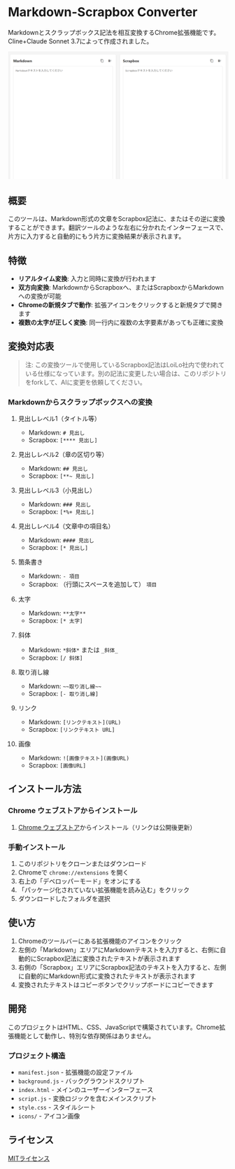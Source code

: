 # Markdown-Scrapbox Converter

Markdownとスクラップボックス記法を相互変換するChrome拡張機能です。Cline+Claude Sonnet 3.7によって作成されました。

![スクリーンショット](/images/screenshot.png)

## 概要

このツールは、Markdown形式の文章をScrapbox記法に、またはその逆に変換することができます。翻訳ツールのような左右に分かれたインターフェースで、片方に入力すると自動的にもう片方に変換結果が表示されます。

## 特徴

- **リアルタイム変換**: 入力と同時に変換が行われます
- **双方向変換**: MarkdownからScrapboxへ、またはScrapboxからMarkdownへの変換が可能
- **Chromeの新規タブで動作**: 拡張アイコンをクリックすると新規タブで開きます
- **複数の太字が正しく変換**: 同一行内に複数の太字要素があっても正確に変換

## 変換対応表

> 注: この変換ツールで使用しているScrapbox記法はLoiLo社内で使われている仕様になっています。別の記法に変更したい場合は、このリポジトリをforkして、AIに変更を依頼してください。

### Markdownからスクラップボックスへの変換

1. 見出しレベル1（タイトル等）
   - Markdown: `# 見出し`  
   - Scrapbox: `[**** 見出し]`

2. 見出しレベル2（章の区切り等）
   - Markdown: `## 見出し`  
   - Scrapbox: `[**~ 見出し]`
   
3. 見出しレベル3（小見出し）
   - Markdown: `### 見出し`  
   - Scrapbox: `[*%+ 見出し]`
    
4. 見出しレベル4（文章中の項目名）
   - Markdown: `#### 見出し`  
   - Scrapbox: `[* 見出し]`

5. 箇条書き  
   - Markdown: `- 項目`  
   - Scrapbox: （行頭にスペースを追加して） `項目`

6. 太字  
   - Markdown: `**太字**`  
   - Scrapbox: `[* 太字]`

7. 斜体  
   - Markdown: `*斜体*` または `_斜体_`  
   - Scrapbox: `[/ 斜体]`

8. 取り消し線  
   - Markdown: `~~取り消し線~~`  
   - Scrapbox: `[- 取り消し線]`

9. リンク  
   - Markdown: `[リンクテキスト](URL)`  
   - Scrapbox: `[リンクテキスト URL]`

10. 画像  
    - Markdown: `![画像テキスト](画像URL)`  
    - Scrapbox: `[画像URL]`

## インストール方法

### Chrome ウェブストアからインストール

1. [Chrome ウェブストア](#)からインストール（リンクは公開後更新）

### 手動インストール

1. このリポジトリをクローンまたはダウンロード
2. Chromeで `chrome://extensions` を開く
3. 右上の「デベロッパーモード」をオンにする
4. 「パッケージ化されていない拡張機能を読み込む」をクリック
5. ダウンロードしたフォルダを選択

## 使い方

1. Chromeのツールバーにある拡張機能のアイコンをクリック
2. 左側の「Markdown」エリアにMarkdownテキストを入力すると、右側に自動的にScrapbox記法に変換されたテキストが表示されます
3. 右側の「Scrapbox」エリアにScrapbox記法のテキストを入力すると、左側に自動的にMarkdown形式に変換されたテキストが表示されます
4. 変換されたテキストはコピーボタンでクリップボードにコピーできます

## 開発

このプロジェクトはHTML、CSS、JavaScriptで構築されています。Chrome拡張機能として動作し、特別な依存関係はありません。

### プロジェクト構造

- `manifest.json` - 拡張機能の設定ファイル
- `background.js` - バックグラウンドスクリプト
- `index.html` - メインのユーザーインターフェース
- `script.js` - 変換ロジックを含むメインスクリプト
- `style.css` - スタイルシート
- `icons/` - アイコン画像

## ライセンス
[MITライセンス](https://opensource.org/licenses/MIT)

